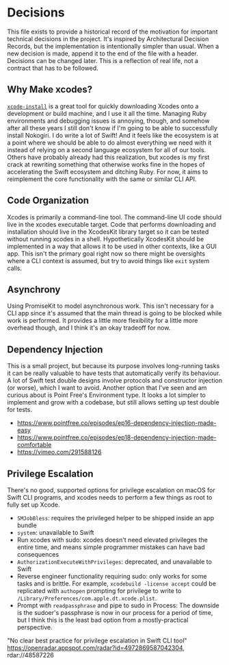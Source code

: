 # Decisions

This file exists to provide a historical record of the motivation for important technical decisions in the project. It's inspired by Architectural Decision Records, but the implementation is intentionally simpler than usual. When a new decision is made, append it to the end of the file with a header. Decisions can be changed later. This is a reflection of real life, not a contract that has to be followed.

## Why Make xcodes?

[`xcode-install`](https://github.com/xcpretty/xcode-install) is a great tool for quickly downloading Xcodes onto a development or build machine, and I use it all the time. Managing Ruby environments and debugging issues is annoying, though, and somehow after all these years I still don't know if I'm going to be able to successfully install Nokogiri. I do write a lot of Swift! And it feels like the ecosystem is at a point where we should be able to do almost everything we need with it instead of relying on a second language ecosystem for all of our tools. Others have probably already had this realization, but xcodes is my first crack at rewriting something that otherwise works fine in the hopes of accelerating the Swift ecosystem and ditching Ruby. For now, it aims to reimplement the core functionality with the same or similar CLI API.

## Code Organization

Xcodes is primarily a command-line tool. The command-line UI code should live in the xcodes executable target. Code that performs downloading and installation should live in the XcodesKit library target so it can be tested without running xcodes in a shell. Hypothetically XcodesKit should be implemented in a way that allows it to be used in other contexts, like a GUI app. This isn't the primary goal right now so there might be oversights where a CLI context is assumed, but try to avoid things like `exit` system calls.

## Asynchrony

Using PromiseKit to model asynchronous work. This isn't necessary for a CLI app since it's assumed that the main thread is going to be blocked while work is performed. It provides a little more flexibility for a little more overhead though, and I think it's an okay tradeoff for now.

## Dependency Injection

This is a small project, but because its purpose involves long-running tasks it can be really valuable to have tests that automatically verify its behaviour. A lot of Swift test double designs involve protocols and constructor injection (or worse), which I want to avoid. Another option that I've seen and am curious about is Point Free's Environment type. It looks a lot simpler to implement and grow with a codebase, but still allows setting up test double for tests.

- https://www.pointfree.co/episodes/ep16-dependency-injection-made-easy
- https://www.pointfree.co/episodes/ep18-dependency-injection-made-comfortable
- https://vimeo.com/291588126

## Privilege Escalation

There's no good, supported options for privilege escalation on macOS for Swift CLI programs, and xcodes needs to perform a few things as root to fully set up Xcode.

- `SMJobBless`: requires the privileged helper to be shipped inside an app bundle
- `system`: unavailable to Swift
- Run xcodes with sudo: xcodes doesn't need elevated privileges the entire time, and means simple programmer mistakes can have bad consequences
- `AuthorizationExecuteWithPrivileges`: deprecated, and unavailable to Swift
- Reverse engineer functionality requiring sudo: only works for some tasks and is brittle. For example, `xcodebuild -license accept` could be replicated with `authopen` prompting for privilege to write to `/Library/Preferences/com.apple.dt.xcode.plist`.
- Prompt with `readpassphrase` and pipe to sudo in Process: The downside is the sudoer's passphrase is now in our process for a period of time, but I think this is the least bad option from a mostly-practical perspective.

"No clear best practice for privilege escalation in Swift CLI tool" https://openradar.appspot.com/radar?id=4972869587042304, rdar://48587226
